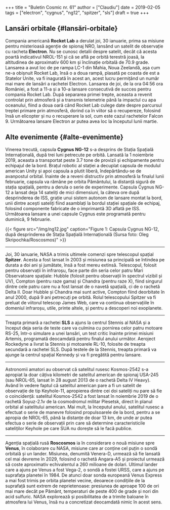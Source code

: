 +++
title = "Buletin Cosmic nr. 61"
author = ["Claudiu"]
date = 2019-02-05
tags = ["electron", "cygnus", "ng12", "spitzer", "sls"]
draft = true
+++

## Lansări orbitale {#lansări-orbitale}

Compania americană **Rocket Lab** a derulat joi, 30 ianuarie, prima sa misiune pentru misterioasă agenție de spionaj NRO, lansând un satelit de observație cu racheta **Electron**. Nu se cunosc detalii despre satelit, decât că acesta poartă indicativul NROL-151 și că se află pe orbită terestră joasă, la altitudinea de aproximativ 600 km și înclinație orbitală de 70.9 grade. Lansarea a avut loc de pe rampa LC-1 din Mahia, Noua Zeelandă, așa cum ne-a obișnuit Rocket Lab, însă o a doua rampă, plasată pe coasta de est a Statelor Unite, va fi inagurată în acest an, acest lucru permițând un număr mai mare de lansări a rachetei Electron. Lansarea de joi, de la ora 04:56 ora României, a fost a 11-a și a 10-a lansare consecutivă de succes pentru compania Rocket Lab. După separarea primei trepte, aceasta a revenit controlat prin atmosferă și a transmis telemetrie până la impactul cu apa oceanului, fiind a doua oară când Rocket Lab culege date despre parcursul treptei primare prin atmosferă, dorind ca în viitor să o recupereze, folosind însă un elicopter și nu o recuperare la sol, cum este cazul rachetelor Falcon 9. Următoarea lansare Electron ar putea avea loc la începutul lunii martie.


## Alte evenimente {#alte-evenimente}

Vinerea trecută, capsula **Cygnus NG-12** s-a desprins de Stația Spațială Internațională, după trei luni petrecute pe orbită. Lansată la 1 noiembrie 2019, aceasta a transportat peste 3.7 tone de provizii și echipamente pentru echipajul de la bord. Brațul robotic al stației a decuplat capsula de modulul american Unity și apoi capsula a plutit liberă, îndepărtându-se de avanpostul orbital. Înainte de a reveni distructiv prin atmosferă la finalul lunii februarie, capsula va rămâne pe orbita Pământului, la distanță sigură de stația spațială, pentru a derula o serie de experimente. Capsula Cygnus NG-12 a lansat deja 14 sateliți de mici dimensiuni, la câteva ore după desprinderea de ISS, grație unui sistem autonom de lansare montat la bord, unii dintre acești sateliți fiind asamblați la bordul stației spațiale de echipaj, folosind componente fabricate de o imprimantă 3D aflată pe ISS. Următoarea lansare a unei capsule Cygnus este programată pentru duminică, 9 februarie.

{{< figure src="/img/ng12.jpg" caption="Figure 1: Capsula Cygnus NG-12, după desprinderea de Stația Spațială Internațională (Sursa foto: Oleg Skripochka/Roscosmos)" >}}

---

Joi, 30 ianuarie, NASA a trimis ultimele comenzi spre telescopul spațial **Spitzer**. Acesta a fost lansat în 2003 și misiunea sa principală se întindea pe durata a doi ani și jumătate, însă a fost mereu extinsă. Telescopul, folosit pentru observații în infraroșu, face parte din seria celor patru Mari Observatoare spațiale: Hubble (folosit pentru observații în spectrul vizibil și UV), Compton (pentru raze gama) și Chandra (pentru raze X), fiind singurul dintre cele patru care nu a fost lansat de o navetă spațială, ci de o rachetă Delta II. Doar Hubble și Chandra mai sunt active, Compton fiind deorbitate în anul 2000, după 9 ani petrecuți pe orbită. Rolul telescopului Spitzer va fi preluat de viitorul telescop James Web, care va continua observațiile în domeniul infraroșu, utile, printe altele, și pentru a descoperi noi exoplanete.

---

Treapta primară a rachetei **SLS** a ajuns la centrul Stennis al NASA și a început deja seria de teste care va culmina cu pornirea celor patru motoare RS-25, într-o simulare a unei lansări, un test critic înainte primei misiuni Artemis, programată deocamdată pentru finalul anului următor. Aeroject Rockedyne a livrat la Stennis și motoarele RL-10, folosite de treapta secundară a rachetei SLS. După testele de la Stennis, treapta primară va ajunge la centrul spațial Kennedy și va fi pregătită pentru lansare.

---

Astronomii amatori au observat că satelitul rusesc Kosmos-2542 s-a apropiat la doar câțiva kilometri de satelitul american de spionaj USA-245 (sau NROL-65, lansat în 28 august 2013 de o rachetă Delta IV Heavy). Având în vedere faptul că satelitul american pare a fi un satelit de observație de tip Keyhole-11, apropierea dintre cei doi sateliți nu pare să fie o coincidență: satelitul Kosmos-2542 a fost lansat în noiembrie 2019 de o rachetă Soyuz-2.1v de la cosmodromul militar Plesetsk, direct în planul orbital al satelitului american. Mai mult, la începutul anului, satelitul rusesc a efectuat o serie de manevre folosind propulsoarele de la bord, pentru a se apropia de NROL-65, până la distanțe de doar 13 km, de unde ar putea efectua o serie de observații prin care să determine caracteristicile sateliților Keyhole pe care SUA nu dorește să le facă publice.

---

Agenția spațială rusă **Roscosmos** ia în considerare o nouă misiune spre **Venus**, în colaborare cu NASA, misiune care ar conține cel puțin o sondă orbitală și un lander. Misiunea, denumită Venera-D, urmează să fie lansată cel mai devreme în 2029, folosind o rachetă Angara-A5 și proiectul urmează să coste aproximativ echivalentul a 260 milioane de dolari. Ultimul lander care a ajuns pe Venus a fost Vega-2, o sondă a fostei URSS, care a ajuns pe suprafața planetei în 1984. De atunci doar sonda europeană Venus Express a mai fost trimis pe orbita planetei vecine, deoarece condițiile de la suprafață sunt extrem de neprietenoase: presiunea de aproape 100 de ori mai mare decât pe Pământ, temperaturi de peste 400 de grade și nori din acid sulfuric. NASA explorează și posibilitatea de a trimite baloane în atmosfera lui Venus, însă nu a concretizat deocamdată nimic în acest sens.